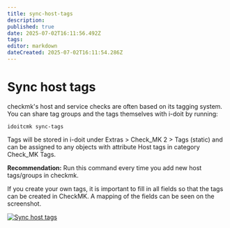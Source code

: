 ```yaml
---
title: sync-host-tags
description: 
published: true
date: 2025-07-02T16:11:56.492Z
tags: 
editor: markdown
dateCreated: 2025-07-02T16:11:54.286Z
---
```


# Sync host tags

checkmk's host and service checks are often based on its tagging system. You can share tag groups and the tags themselves with i-doit by running:

```shell
idoitcmk sync-tags
```

Tags will be stored in i-doit under Extras > Check_MK 2 > Tags (static) and can be assigned to any objects with attribute Host tags in category Check_MK Tags.

**Recommendation:** Run this command every time you add new host tags/groups in checkmk.

If you create your own tags, it is important to fill in all fields so that the tags can be created in CheckMK. A mapping of the fields can be seen on the screenshot.

[![Sync host tags](../../assets/images/en/i-doit-add-ons/checkmk2/sync-host-tags/1-sht.png)](../../assets/images/en/i-doit-add-ons/checkmk2/sync-host-tags/1-sht.png)
